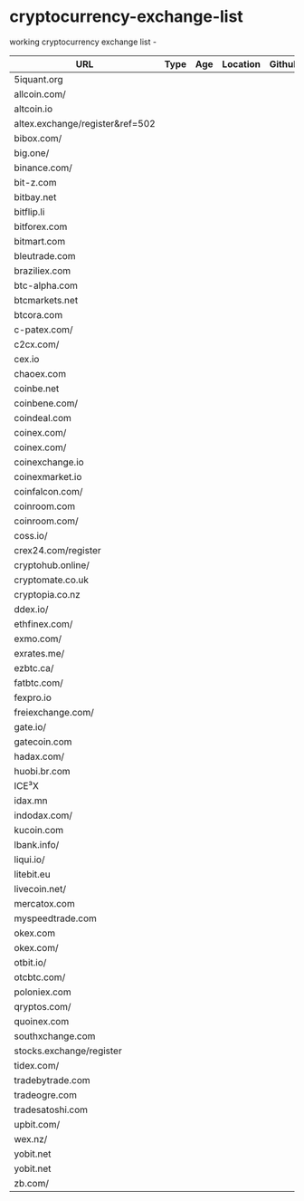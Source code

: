 # cryptocurrency-exchange-list
working cryptocurrency exchange list - 

|  **URL** | **Type** | **Age** | **Location** | **Github** | **Pairs** | **API** |
|  ------ | ------ | ------ | ------ | ------ | ------ | ------ |
|  5iquant.org |  |  |  |  |  |  |
|  allcoin.com/ |  |  |  |  |  |  |
|  altcoin.io |  |  |  |  |  |  |
|  altex.exchange/register&ref=502 |  |  |  |  |  |  |
|  bibox.com/ |  |  |  |  |  |  |
|  big.one/ |  |  |  |  |  |  |
|  binance.com/ |  |  |  |  |  |  |
|  bit-z.com |  |  |  |  |  |  |
|  bitbay.net |  |  |  |  |  |  |
|  bitflip.li |  |  |  |  |  |  |
|  bitforex.com |  |  |  |  |  |  |
|  bitmart.com |  |  |  |  |  |  |
|  bleutrade.com |  |  |  |  |  |  |
|  braziliex.com |  |  |  |  |  |  |
|  btc-alpha.com |  |  |  |  |  |  |
|  btcmarkets.net |  |  |  |  |  |  |
|  btcora.com |  |  |  |  |  |  |
|  c-patex.com/ |  |  |  |  |  |  |
|  c2cx.com/ |  |  |  |  |  |  |
|  cex.io |  |  |  |  |  |  |
|  chaoex.com |  |  |  |  |  |  |
|  coinbe.net |  |  |  |  |  |  |
|  coinbene.com/ |  |  |  |  |  |  |
|  coindeal.com |  |  |  |  |  |  |
|  coinex.com/ |  |  |  |  |  |  |
|  coinex.com/ |  |  |  |  |  |  |
|  coinexchange.io |  |  |  |  |  |  |
|  coinexmarket.io |  |  |  |  |  |  |
|  coinfalcon.com/ |  |  |  |  |  |  |
|  coinroom.com |  |  |  |  |  |  |
|  coinroom.com/ |  |  |  |  |  |  |
|  coss.io/ |  |  |  |  |  |  |
|  crex24.com/register |  |  |  |  |  |  |
|  cryptohub.online/ |  |  |  |  |  |  |
|  cryptomate.co.uk |  |  |  |  |  |  |
|  cryptopia.co.nz |  |  |  |  |  |  |
|  ddex.io/ |  |  |  |  |  |  |
|  ethfinex.com/ |  |  |  |  |  |  |
|  exmo.com/ |  |  |  |  |  |  |
|  exrates.me/ |  |  |  |  |  |  |
|  ezbtc.ca/ |  |  |  |  |  |  |
|  fatbtc.com/ |  |  |  |  |  |  |
|  fexpro.io |  |  |  |  |  |  |
|  freiexchange.com/ |  |  |  |  |  |  |
|  gate.io/ |  |  |  |  |  |  |
|  gatecoin.com |  |  |  |  |  |  |
|  hadax.com/ |  |  |  |  |  |  |
|  huobi.br.com |  |  |  |  |  |  |
|  ICE³X |  |  |  |  |  |  |
|  idax.mn |  |  |  |  |  |  |
|  indodax.com/ |  |  |  |  |  |  |
|  kucoin.com |  |  |  |  |  |  |
|  lbank.info/ |  |  |  |  |  |  |
|  liqui.io/ |  |  |  |  |  |  |
|  litebit.eu |  |  |  |  |  |  |
|  livecoin.net/ |  |  |  |  |  |  |
|  mercatox.com |  |  |  |  |  |  |
|  myspeedtrade.com |  |  |  |  |  |  |
|  okex.com |  |  |  |  |  |  |
|  okex.com/ |  |  |  |  |  |  |
|  otbit.io/ |  |  |  |  |  |  |
|  otcbtc.com/ |  |  |  |  |  |  |
|  poloniex.com |  |  |  |  |  |  |
|  qryptos.com/ |  |  |  |  |  |  |
|  quoinex.com |  |  |  |  |  |  |
|  southxchange.com |  |  |  |  |  |  |
|  stocks.exchange/register |  |  |  |  |  |  |
|  tidex.com/ |  |  |  |  |  |  |
|  tradebytrade.com |  |  |  |  |  |  |
|  tradeogre.com |  |  |  |  |  |  |
|  tradesatoshi.com |  |  |  |  |  |  |
|  upbit.com/ |  |  |  |  |  |  |
|  wex.nz/ |  |  |  |  |  |  |
|  yobit.net |  |  |  |  |  |  |
|  yobit.net |  |  |  |  |  |  |
|  zb.com/ |  |  |  |  |  |  |
